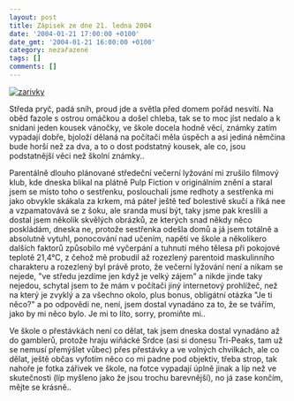 ```yaml
---
layout: post
title: Zápisek ze dne 21. ledna 2004
date: '2004-01-21 17:00:00 +0100'
date_gmt: '2004-01-21 16:00:00 +0100'
category: nezařazené
tags: []
comments: []
---
```

<div >  <a href="%base_url%/assets/old-images/zarivky.jpg"><img alt="zarivky" src="%base_url%/assets/old-images/zarivky.jpg"></a>  </div>
<p>Středa pryč, padá sníh, proud jde a světla před domem pořád nesvítí. Na oběd fazole s ostrou  omáčkou a došel chleba, tak se to moc jíst nedalo a k snídani jeden kousek vánočky, ve škole docela  hodně věcí, známky zatím vypadají dobře, bjoloží dělaná na počítači měla úspěch a asi jediná němčina  bude horší než za dva, a to o dost podstatný kousek, ale co, jsou podstatnější věci než školní známky..</p>
<p>Parentálně dlouho plánované středeční večerní lyžování mi zrušilo filmový klub, kde dneska blikal  na plátně Pulp Fiction v originálním znění a staral jsem se místo toho o sestřenku, poslouchali jsme redhoty  a sestřenka mi jako obvykle skákala za krkem, má páteř ještě teď bolestivě skučí a říká nee a vzpamatovává  se z šoku, ale sranda musí být, taky jsme pak kreslili a dostal jsem několik skvělých obrázků, ze kterých  snad někdy něco poskládám, dneska ne, protože sestřenka odešla domů a já jsem totálně a absolutně vytuhl,  ponocování nad učením, napětí ve škole a několikero dalších faktorů způsobilo mé vyčerpání a tuhnutí  mého tělesa při pokojové teplotě 21,4&deg;C, z čehož mě probudil až rozezlený parentoid maskulinního charakteru  a rozezlený byl právě proto, že večerní lyžování není a nikam se nejede, &quot;ve středu jezdíme  jen když je velký zájem&quot; a nikde jinde taky nejedou, schytal jsem to že mám v počítači  jiný internetový prohlížeč, než na který je zvyklý a za všechno okolo, plus bonus, obligátní otázka  &quot;Je ti něco?&quot; a po odpovědi ne, není, jsem dostal vynadáno za to, že se tvářím, jako by mi něco bylo.  Je mi to líto, sorry, promiňte mi.. </p>
<p>Ve škole o přestávkách není co dělat, tak jsem dneska dostal vynadáno až do gamblerů, protože hraju  wiňácké Srdce (asi si donesu Tri-Peaks, tam už se nemusí přemýšlet vůbec) přes přestávky a ve volných chvilkách,  ale co dělat, ještě občas vyfotím něco co mi padne pod objektiv, třeba strop, tak nahoře je fotka zářivek  ve škole, na fotce vypadají úplně jinak a líp než ve skutečnosti (líp myšleno jako že jsou trochu  barevnější), no já zase končím, mějte se krásně..</p>
